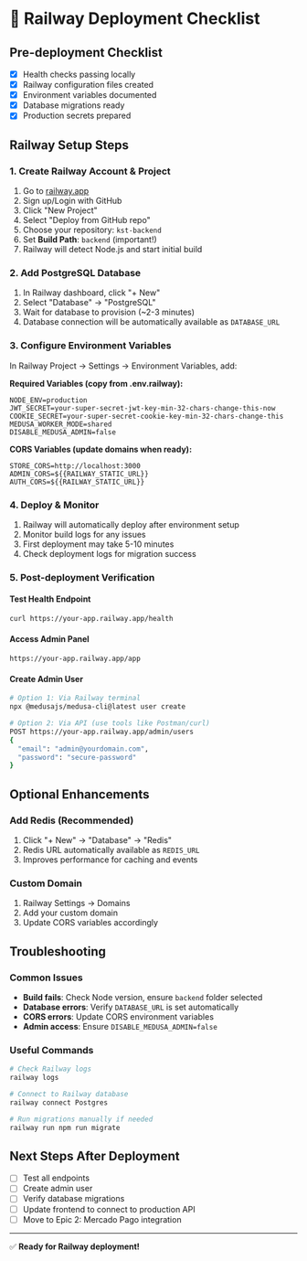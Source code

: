 # 🚀 Railway Deployment Checklist

## Pre-deployment Checklist
- [x] Health checks passing locally
- [x] Railway configuration files created
- [x] Environment variables documented
- [x] Database migrations ready
- [x] Production secrets prepared

## Railway Setup Steps

### 1. Create Railway Account & Project
1. Go to [railway.app](https://railway.app)
2. Sign up/Login with GitHub
3. Click "New Project"
4. Select "Deploy from GitHub repo"
5. Choose your repository: `kst-backend`
6. Set **Build Path**: `backend` (important!)
7. Railway will detect Node.js and start initial build

### 2. Add PostgreSQL Database
1. In Railway dashboard, click "+ New"
2. Select "Database" → "PostgreSQL" 
3. Wait for database to provision (~2-3 minutes)
4. Database connection will be automatically available as `DATABASE_URL`

### 3. Configure Environment Variables
In Railway Project → Settings → Environment Variables, add:

**Required Variables (copy from .env.railway):**
```
NODE_ENV=production
JWT_SECRET=your-super-secret-jwt-key-min-32-chars-change-this-now
COOKIE_SECRET=your-super-secret-cookie-key-min-32-chars-change-this
MEDUSA_WORKER_MODE=shared
DISABLE_MEDUSA_ADMIN=false
```

**CORS Variables (update domains when ready):**
```
STORE_CORS=http://localhost:3000
ADMIN_CORS=${{RAILWAY_STATIC_URL}}
AUTH_CORS=${{RAILWAY_STATIC_URL}}
```

### 4. Deploy & Monitor
1. Railway will automatically deploy after environment setup
2. Monitor build logs for any issues
3. First deployment may take 5-10 minutes
4. Check deployment logs for migration success

### 5. Post-deployment Verification

#### Test Health Endpoint
```bash
curl https://your-app.railway.app/health
```

#### Access Admin Panel
```
https://your-app.railway.app/app
```

#### Create Admin User
```bash
# Option 1: Via Railway terminal
npx @medusajs/medusa-cli@latest user create

# Option 2: Via API (use tools like Postman/curl)
POST https://your-app.railway.app/admin/users
{
  "email": "admin@yourdomain.com", 
  "password": "secure-password"
}
```

## Optional Enhancements

### Add Redis (Recommended)
1. Click "+ New" → "Database" → "Redis"
2. Redis URL automatically available as `REDIS_URL`
3. Improves performance for caching and events

### Custom Domain
1. Railway Settings → Domains
2. Add your custom domain
3. Update CORS variables accordingly

## Troubleshooting

### Common Issues
- **Build fails**: Check Node version, ensure `backend` folder selected
- **Database errors**: Verify `DATABASE_URL` is set automatically  
- **CORS errors**: Update CORS environment variables
- **Admin access**: Ensure `DISABLE_MEDUSA_ADMIN=false`

### Useful Commands
```bash
# Check Railway logs
railway logs

# Connect to Railway database
railway connect Postgres

# Run migrations manually if needed
railway run npm run migrate
```

## Next Steps After Deployment
- [ ] Test all endpoints
- [ ] Create admin user
- [ ] Verify database migrations
- [ ] Update frontend to connect to production API
- [ ] Move to Epic 2: Mercado Pago integration

---
✅ **Ready for Railway deployment!**
